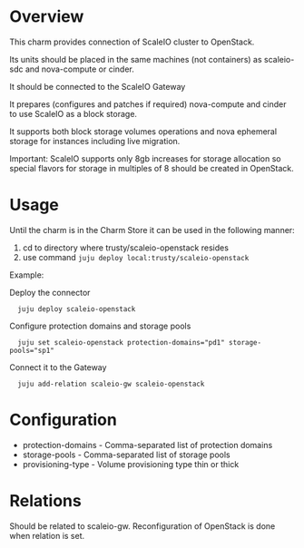 # Overview

This charm provides connection of ScaleIO cluster to OpenStack.

Its units should be placed in the same machines (not containers) as scaleio-sdc and nova-compute or cinder.

It should be connected to the ScaleIO Gateway

It prepares (configures and patches if required) nova-compute and cinder to use ScaleIO as a block storage.

It supports both block storage volumes operations and nova ephemeral storage for instances including live migration.

Important: ScaleIO supports only 8gb increases for storage allocation so special flavors for storage in multiples of 8
should be created in OpenStack.

# Usage

Until the charm is in the Charm Store it can be used in the following manner:

1. cd to directory where trusty/scaleio-openstack resides
2. use command ```juju deploy local:trusty/scaleio-openstack```

Example:

  Deploy the connector
  ```
	juju deploy scaleio-openstack
  ```
  
  Configure protection domains and storage pools
  ```
  	juju set scaleio-openstack protection-domains="pd1" storage-pools="sp1"
  ```  
  
  Connect it to the Gateway
  ```
    juju add-relation scaleio-gw scaleio-openstack
  ```

# Configuration

* protection-domains - Comma-separated list of protection domains
* storage-pools	- Comma-separated list of storage pools
* provisioning-type - Volume provisioning type thin or thick

# Relations

Should be related to scaleio-gw. Reconfiguration of OpenStack is done when relation is set.
